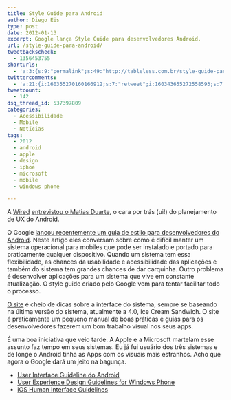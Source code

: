 ```yaml
---
title: Style Guide para Android
author: Diego Eis
type: post
date: 2012-01-13
excerpt: Google lança Style Guide para desenvolvedores Android.
url: /style-guide-para-android/
tweetbackscheck:
  - 1356453755
shorturls:
  - 'a:3:{s:9:"permalink";s:49:"http://tableless.com.br/style-guide-para-android/";s:7:"tinyurl";s:26:"http://tinyurl.com/7mnrb82";s:4:"isgd";s:19:"http://is.gd/S34UlF";}'
twittercomments:
  - 'a:21:{i:160355270160166912;s:7:"retweet";i:160343655272558593;s:7:"retweet";i:160342428174397440;s:7:"retweet";i:157941825250930688;s:7:"retweet";i:157867776441196544;s:7:"retweet";i:157852951556272128;s:7:"retweet";i:157824895185727488;s:7:"retweet";i:157817012469497858;s:7:"retweet";i:157805210000048129;s:7:"retweet";i:157803673676824577;s:7:"retweet";i:157803326782701568;s:7:"retweet";i:157803268909703168;s:7:"retweet";i:157802860225110016;s:7:"retweet";i:157802771163262976;s:7:"retweet";i:157802382745538560;s:7:"retweet";i:157798479660457984;s:7:"retweet";i:157798191075565568;s:7:"retweet";i:157797939543162881;s:7:"retweet";i:157796686134116352;s:7:"retweet";i:157794701838262272;s:7:"retweet";i:157794255715307521;s:7:"retweet";}'
tweetcount:
  - 142
dsq_thread_id: 537397809
categories:
  - Acessibilidade
  - Mobile
  - Notícias
tags:
  - 2012
  - android
  - apple
  - design
  - iphoe
  - microsoft
  - mobile
  - windows phone

---
```

A [Wired][1] [entrevistou o Matias Duarte][2], o cara por trás (ui!) do planejamento de UX do Android.

O Google [lançou recentemente um guia de estilo para desenvolvedores do Android][3]. Neste artigo eles conversam sobre como é difícil manter um sistema operacional para mobiles que pode ser instalado e portado para praticamente qualquer dispositivo. Quando um sistema tem essa flexibilidade, as chances da usabilidade e acessibilidade das aplicações e também do sistema tem grandes chances de dar carquinha. Outro problema é desenvolver aplicações para um sistema que vive em constante atualização. O style guide criado pelo Google vem para tentar facilitar todo o processo.

[O site][3] é cheio de dicas sobre a interface do sistema, sempre se baseando na última versão do sistema, atualmente a 4.0, Ice Cream Sandwich. O site é praticamente um pequeno manual de boas práticas e guias para os desenvolvedores fazerem um bom trabalho visual nos seus apps.

É uma boa iniciativa que veio tarde. A Apple e a Microsoft martelam esse assunto faz tempo em seus sistemas. Eu já fui usuário dos três sistemas e de longe o Android tinha as Apps com os visuais mais estranhos. Acho que agora o Google dará um jeito na bagunça.

  * [User Interface Guideline do Android][4]
  * [User Experience Design Guidelines for Windows Phone][5]
  * [iOS Human Interface Guidelines][6]

 [1]: http://www.wired.com/?utm_source=TablelessComBr&utm_medium=postLink&utm_campaign=TablelessLink
 [2]: http://www.wired.com/gadgetlab/2012/01/android-design-matias-duarte/?utm_source=TablelessComBr&utm_medium=postLink&utm_campaign=TablelessLink
 [3]: http://developer.android.com/design/index.html?utm_source=TablelessComBr&utm_medium=postLink&utm_campaign=TablelessLink
 [4]: http://developer.android.com/guide/practices/ui_guidelines/index.html
 [5]: http://msdn.microsoft.com/en-us/library/hh202915(v=VS.92).aspx
 [6]: http://developer.apple.com/library/ios/#documentation/UserExperience/Conceptual/MobileHIG/Introduction/Introduction.html